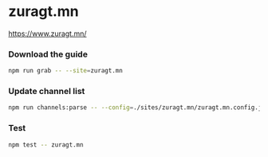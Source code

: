 # zuragt.mn

https://www.zuragt.mn/

### Download the guide

```sh
npm run grab -- --site=zuragt.mn
```

### Update channel list

```sh
npm run channels:parse -- --config=./sites/zuragt.mn/zuragt.mn.config.js --output=./sites/zuragt.mn/zuragt.mn.channels.xml
```

### Test

```sh
npm test -- zuragt.mn
```
